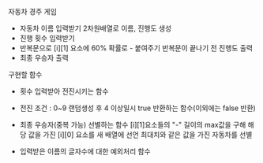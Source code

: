 자동차 경주 게임


- 자동차 이름 입력받기
    2차원배열로 이름, 진행도 생성
- 진행 횟수 입력받기
- 반복문으로 [i][1] 요소에 60% 확률로 - 붙여주기
    반복문이 끝나기 전 진행도 출력
- 최종 우승자 출력




구현할 함수

- 횟수 입력받아 전진시키는 함수
- 전진 조건 : 0~9 랜덤생성 후 4 이상일시 true 반환하는 함수(이외에는 false 반환)
- 최종 우승자(중복 가능) 선별하는 함수
    [i][1]요소들의 "-" 길이의 max값을 구해 해당 값을 가진 [i][0] 요소를 새 배열에 선언
    최대치와 같은 값을 가진 자동차를 선별

- 입력받은 이름의 글자수에 대한 예외처리 함수

